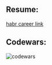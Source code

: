 ## Resume:
[habr career link](https://career.habr.com/nktpfn)

## Codewars: 
![codewars](https://www.codewars.com/users/kvrvgixzis/badges/large)
